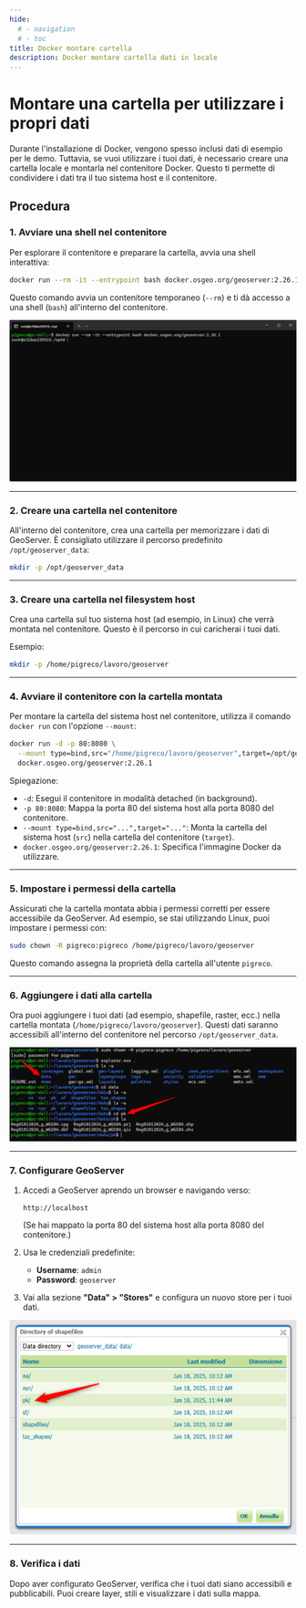 ```yaml
---
hide:
  # - navigation
  # - toc
title: Docker montare cartella
description: Docker montare cartella dati in locale
---
```


# Montare una cartella per utilizzare i propri dati

Durante l'installazione di Docker, vengono spesso inclusi dati di esempio per le demo. Tuttavia, se vuoi utilizzare i tuoi dati, è necessario creare una cartella locale e montarla nel contenitore Docker. Questo ti permette di condividere i dati tra il tuo sistema host e il contenitore.

## Procedura

### 1. **Avviare una shell nel contenitore**
Per esplorare il contenitore e preparare la cartella, avvia una shell interattiva:

```bash
docker run --rm -it --entrypoint bash docker.osgeo.org/geoserver:2.26.1
```

Questo comando avvia un contenitore temporaneo (`--rm`) e ti dà accesso a una shell (`bash`) all'interno del contenitore.

![](../imgs/2025-01-17_19h48_28.png)

---

### 2. **Creare una cartella nel contenitore**
All'interno del contenitore, crea una cartella per memorizzare i dati di GeoServer. È consigliato utilizzare il percorso predefinito `/opt/geoserver_data`:

```bash
mkdir -p /opt/geoserver_data
```

---

### 3. **Creare una cartella nel filesystem host**
Crea una cartella sul tuo sistema host (ad esempio, in Linux) che verrà montata nel contenitore. Questo è il percorso in cui caricherai i tuoi dati.

Esempio:
```bash
mkdir -p /home/pigreco/lavoro/geoserver
```

---

### 4. **Avviare il contenitore con la cartella montata**
Per montare la cartella del sistema host nel contenitore, utilizza il comando `docker run` con l'opzione `--mount`:

```bash
docker run -d -p 80:8080 \
  --mount type=bind,src="/home/pigreco/lavoro/geoserver",target=/opt/geoserver_data/ \
  docker.osgeo.org/geoserver:2.26.1
```

Spiegazione:

- `-d`: Esegui il contenitore in modalità detached (in background).
- `-p 80:8080`: Mappa la porta 80 del sistema host alla porta 8080 del contenitore.
- `--mount type=bind,src="...",target="..."`: Monta la cartella del sistema host (`src`) nella cartella del contenitore (`target`).
- `docker.osgeo.org/geoserver:2.26.1`: Specifica l'immagine Docker da utilizzare.

---

### 5. **Impostare i permessi della cartella**
Assicurati che la cartella montata abbia i permessi corretti per essere accessibile da GeoServer. Ad esempio, se stai utilizzando Linux, puoi impostare i permessi con:

```bash
sudo chown -R pigreco:pigreco /home/pigreco/lavoro/geoserver
```

Questo comando assegna la proprietà della cartella all'utente `pigreco`.

---

### 6. **Aggiungere i dati alla cartella**
Ora puoi aggiungere i tuoi dati (ad esempio, shapefile, raster, ecc.) nella cartella montata (`/home/pigreco/lavoro/geoserver`). Questi dati saranno accessibili all'interno del contenitore nel percorso `/opt/geoserver_data`.

![](../imgs/2025-01-18_15h30_39.png)

---

### 7. **Configurare GeoServer**

1. Accedi a GeoServer aprendo un browser e navigando verso:
   ```
   http://localhost
   ```
   (Se hai mappato la porta 80 del sistema host alla porta 8080 del contenitore.)

2. Usa le credenziali predefinite:
   - **Username**: `admin`
   - **Password**: `geoserver`

3. Vai alla sezione **"Data" > "Stores"** e configura un nuovo store per i tuoi dati.

![](../imgs/2025-01-18_15h35_45.png)

---

### 8. **Verifica i dati**
Dopo aver configurato GeoServer, verifica che i tuoi dati siano accessibili e pubblicabili. Puoi creare layer, stili e visualizzare i dati sulla mappa.
